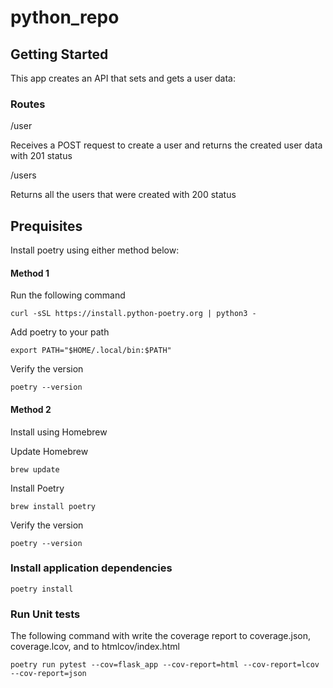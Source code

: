 # python_repo

## Getting Started

This app creates an API that sets and gets a user data:

### Routes

/user

Receives a POST request to create a user and returns the created user data with 201 status

/users

Returns all the users that were created with 200 status

## Prequisites

Install poetry using either method below:

#### Method 1

Run the following command

`curl -sSL https://install.python-poetry.org | python3 -`

Add poetry to your path

`export PATH="$HOME/.local/bin:$PATH"`

Verify the version

`poetry --version`

#### Method 2

Install using Homebrew

Update Homebrew

`brew update`

Install Poetry

`brew install poetry`

Verify the version

`poetry --version`

### Install application dependencies

`poetry install`

### Run Unit tests

The following command with write the coverage report to coverage.json, coverage.lcov, and to htmlcov/index.html

`poetry run pytest --cov=flask_app --cov-report=html --cov-report=lcov --cov-report=json`